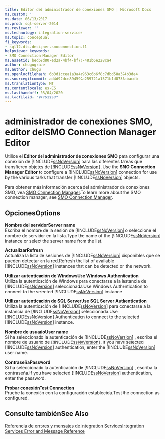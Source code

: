 ```yaml
---
title: Editor del administrador de conexiones SMO | Microsoft Docs
ms.custom: ''
ms.date: 06/13/2017
ms.prod: sql-server-2014
ms.reviewer: ''
ms.technology: integration-services
ms.topic: conceptual
f1_keywords:
- sql12.dts.designer.smoconnection.f1
helpviewer_keywords:
- SMO Connection Manager Editor
ms.assetid: bed52d80-ed2a-4bf4-bf7c-481b6e228ca4
author: chugugrace
ms.author: chugu
ms.openlocfilehash: 6b3d1ccea1a3a4e963c6b6f8c7dbd58a374b3de4
ms.sourcegitcommit: ad4d92dce894592a259721a1571b1d8736abacdb
ms.translationtype: MT
ms.contentlocale: es-ES
ms.lasthandoff: 08/04/2020
ms.locfileid: "87751253"
---
```

# <a name="smo-connection-manager-editor"></a><span data-ttu-id="8752b-102">administrador de conexiones SMO, editor del</span><span class="sxs-lookup"><span data-stu-id="8752b-102">SMO Connection Manager Editor</span></span>
  <span data-ttu-id="8752b-103">Utilice el **Editor del administrador de conexiones SMO** para configurar una conexión de [!INCLUDE[ssNoVersion](../includes/ssnoversion-md.md)] para las diferentes tareas que transfieren objetos de [!INCLUDE[ssNoVersion](../includes/ssnoversion-md.md)] .</span><span class="sxs-lookup"><span data-stu-id="8752b-103">Use the **SMO Connection Manager Editor** to configure a [!INCLUDE[ssNoVersion](../includes/ssnoversion-md.md)] connection for use by the various tasks that transfer [!INCLUDE[ssNoVersion](../includes/ssnoversion-md.md)] objects.</span></span>  
  
 <span data-ttu-id="8752b-104">Para obtener más información acerca del administrador de conexiones SMO, vea [SMO Connection Manager](connection-manager/smo-connection-manager.md).</span><span class="sxs-lookup"><span data-stu-id="8752b-104">To learn more about the SMO connection manager, see [SMO Connection Manager](connection-manager/smo-connection-manager.md).</span></span>  
  
## <a name="options"></a><span data-ttu-id="8752b-105">Opciones</span><span class="sxs-lookup"><span data-stu-id="8752b-105">Options</span></span>  
 <span data-ttu-id="8752b-106">**Nombre del servidor**</span><span class="sxs-lookup"><span data-stu-id="8752b-106">**Server name**</span></span>  
 <span data-ttu-id="8752b-107">Escriba el nombre de la sesión de [!INCLUDE[ssNoVersion](../includes/ssnoversion-md.md)] o seleccione el nombre de servidor en la lista.</span><span class="sxs-lookup"><span data-stu-id="8752b-107">Type the name of the [!INCLUDE[ssNoVersion](../includes/ssnoversion-md.md)] instance or select the server name from the list.</span></span>  
  
 <span data-ttu-id="8752b-108">**Actualizar**</span><span class="sxs-lookup"><span data-stu-id="8752b-108">**Refresh**</span></span>  
 <span data-ttu-id="8752b-109">Actualiza la lista de sesiones de [!INCLUDE[ssNoVersion](../includes/ssnoversion-md.md)] disponibles que se pueden detectar en la red.</span><span class="sxs-lookup"><span data-stu-id="8752b-109">Refresh the list of available [!INCLUDE[ssNoVersion](../includes/ssnoversion-md.md)] instances that can be detected on the network.</span></span>  
  
 <span data-ttu-id="8752b-110">**Utilizar autenticación de Windows**</span><span class="sxs-lookup"><span data-stu-id="8752b-110">**Use Windows Authentication**</span></span>  
 <span data-ttu-id="8752b-111">Utiliza la autenticación de Windows para conectarse a la instancia de [!INCLUDE[ssNoVersion](../includes/ssnoversion-md.md)] seleccionada.</span><span class="sxs-lookup"><span data-stu-id="8752b-111">Use Windows Authentication to connect to the selected [!INCLUDE[ssNoVersion](../includes/ssnoversion-md.md)] instance.</span></span>  
  
 <span data-ttu-id="8752b-112">**Utilizar autenticación de SQL Server**</span><span class="sxs-lookup"><span data-stu-id="8752b-112">**Use SQL Server Authentication**</span></span>  
 <span data-ttu-id="8752b-113">Utiliza la autenticación de [!INCLUDE[ssNoVersion](../includes/ssnoversion-md.md)] para conectarse a la instancia de [!INCLUDE[ssNoVersion](../includes/ssnoversion-md.md)] seleccionada.</span><span class="sxs-lookup"><span data-stu-id="8752b-113">Use [!INCLUDE[ssNoVersion](../includes/ssnoversion-md.md)] Authentication to connect to the selected [!INCLUDE[ssNoVersion](../includes/ssnoversion-md.md)] instance.</span></span>  
  
 <span data-ttu-id="8752b-114">**Nombre de usuario**</span><span class="sxs-lookup"><span data-stu-id="8752b-114">**User name**</span></span>  
 <span data-ttu-id="8752b-115">Si ha seleccionado la autenticación de [!INCLUDE[ssNoVersion](../includes/ssnoversion-md.md)] , escriba el nombre de usuario de [!INCLUDE[ssNoVersion](../includes/ssnoversion-md.md)] .</span><span class="sxs-lookup"><span data-stu-id="8752b-115">If you have selected [!INCLUDE[ssNoVersion](../includes/ssnoversion-md.md)] authentication, enter the [!INCLUDE[ssNoVersion](../includes/ssnoversion-md.md)] user name.</span></span>  
  
 <span data-ttu-id="8752b-116">**Contraseña**</span><span class="sxs-lookup"><span data-stu-id="8752b-116">**Password**</span></span>  
 <span data-ttu-id="8752b-117">Si ha seleccionado la autenticación de [!INCLUDE[ssNoVersion](../includes/ssnoversion-md.md)] , escriba la contraseña.</span><span class="sxs-lookup"><span data-stu-id="8752b-117">If you have selected [!INCLUDE[ssNoVersion](../includes/ssnoversion-md.md)] authentication, enter the password.</span></span>  
  
 <span data-ttu-id="8752b-118">**Probar conexión**</span><span class="sxs-lookup"><span data-stu-id="8752b-118">**Test Connection**</span></span>  
 <span data-ttu-id="8752b-119">Pruebe la conexión con la configuración establecida.</span><span class="sxs-lookup"><span data-stu-id="8752b-119">Test the connection as configured.</span></span>  
  
## <a name="see-also"></a><span data-ttu-id="8752b-120">Consulte también</span><span class="sxs-lookup"><span data-stu-id="8752b-120">See Also</span></span>  
 [<span data-ttu-id="8752b-121">Referencia de errores y mensajes de Integration Services</span><span class="sxs-lookup"><span data-stu-id="8752b-121">Integration Services Error and Message Reference</span></span>](../../2014/integration-services/integration-services-error-and-message-reference.md)  
  
  
